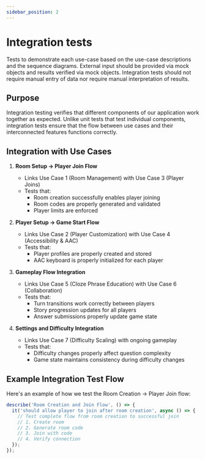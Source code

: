 ```yaml
---
sidebar_position: 2
---
```

# Integration tests

Tests to demonstrate each use-case based on the use-case descriptions and the sequence diagrams. External input 
should be provided via mock objects and results verified via mock objects. Integration tests should not require 
manual entry of data nor require manual interpretation of results.

## Purpose
Integration testing verifies that different components of our application work together as expected. Unlike 
unit tests that test individual components, integration tests ensure that the flow between use cases and their 
interconnected features functions correctly.

## Integration with Use Cases
1. **Room Setup -> Player Join Flow**
   - Links Use Case 1 (Room Management) with Use Case 3 (Player Joins)
   - Tests that:
     - Room creation successfully enables player joining
     - Room codes are properly generated and validated
     - Player limits are enforced

2. **Player Setup -> Game Start Flow**
   - Links Use Case 2 (Player Customization) with Use Case 4 (Accessibility & AAC)
   - Tests that:
     - Player profiles are properly created and stored
     - AAC keyboard is properly initialized for each player

3. **Gameplay Flow Integration**
   - Links Use Case 5 (Cloze Phrase Education) with Use Case 6 (Collaboration)
   - Tests that:
     - Turn transitions work correctly between players
     - Story progression updates for all players
     - Answer submissions properly update game state

4. **Settings and Difficulty Integration**
   - Links Use Case 7 (Difficulty Scaling) with ongoing gameplay
   - Tests that:
     - Difficulty changes properly affect question complexity
     - Game state maintains consistency during difficulty changes

## Example Integration Test Flow

Here's an example of how we test the Room Creation → Player Join flow:

```typescript
describe('Room Creation and Join Flow', () => {
  it('should allow player to join after room creation', async () => {
    // Test complete flow from room creation to successful join
    // 1. Create room
    // 2. Generate room code
    // 3. Join with code
    // 4. Verify connection
  });
});
```
